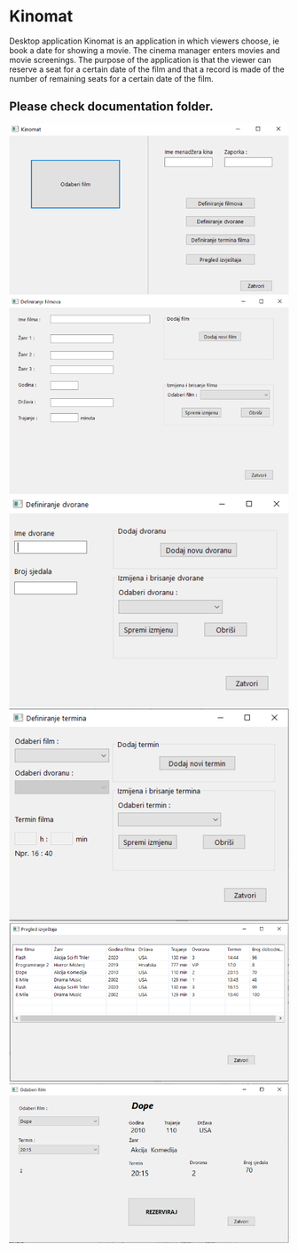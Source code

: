 # Kinomat
Desktop application Kinomat is an application in which viewers choose, ie book a date for showing a movie. The cinema manager enters movies and movie screenings. The purpose of the application is that the viewer can reserve a seat for a certain date of the film and that a record is made of the number of remaining seats for a certain date of the film.

## Please check documentation folder.

![](preview/pic1.png)
![](preview/pic2.png)
![](preview/pic3.png)
![](preview/pic4.png)
![](preview/pic5.png)
![](preview/pic6.png)
